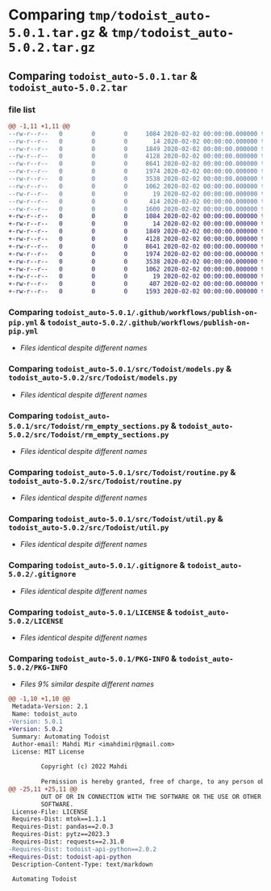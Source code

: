 # Comparing `tmp/todoist_auto-5.0.1.tar.gz` & `tmp/todoist_auto-5.0.2.tar.gz`

## Comparing `todoist_auto-5.0.1.tar` & `todoist_auto-5.0.2.tar`

### file list

```diff
@@ -1,11 +1,11 @@
--rw-r--r--   0        0        0     1084 2020-02-02 00:00:00.000000 todoist_auto-5.0.1/.github/workflows/publish-on-pip.yml
--rw-r--r--   0        0        0       14 2020-02-02 00:00:00.000000 todoist_auto-5.0.1/src/Todoist/__init__.py
--rw-r--r--   0        0        0     1849 2020-02-02 00:00:00.000000 todoist_auto-5.0.1/src/Todoist/models.py
--rw-r--r--   0        0        0     4128 2020-02-02 00:00:00.000000 todoist_auto-5.0.1/src/Todoist/rm_empty_sections.py
--rw-r--r--   0        0        0     8641 2020-02-02 00:00:00.000000 todoist_auto-5.0.1/src/Todoist/routine.py
--rw-r--r--   0        0        0     1974 2020-02-02 00:00:00.000000 todoist_auto-5.0.1/src/Todoist/util.py
--rw-r--r--   0        0        0     3538 2020-02-02 00:00:00.000000 todoist_auto-5.0.1/.gitignore
--rw-r--r--   0        0        0     1062 2020-02-02 00:00:00.000000 todoist_auto-5.0.1/LICENSE
--rw-r--r--   0        0        0       19 2020-02-02 00:00:00.000000 todoist_auto-5.0.1/README.md
--rw-r--r--   0        0        0      414 2020-02-02 00:00:00.000000 todoist_auto-5.0.1/pyproject.toml
--rw-r--r--   0        0        0     1600 2020-02-02 00:00:00.000000 todoist_auto-5.0.1/PKG-INFO
+-rw-r--r--   0        0        0     1084 2020-02-02 00:00:00.000000 todoist_auto-5.0.2/.github/workflows/publish-on-pip.yml
+-rw-r--r--   0        0        0       14 2020-02-02 00:00:00.000000 todoist_auto-5.0.2/src/Todoist/__init__.py
+-rw-r--r--   0        0        0     1849 2020-02-02 00:00:00.000000 todoist_auto-5.0.2/src/Todoist/models.py
+-rw-r--r--   0        0        0     4128 2020-02-02 00:00:00.000000 todoist_auto-5.0.2/src/Todoist/rm_empty_sections.py
+-rw-r--r--   0        0        0     8641 2020-02-02 00:00:00.000000 todoist_auto-5.0.2/src/Todoist/routine.py
+-rw-r--r--   0        0        0     1974 2020-02-02 00:00:00.000000 todoist_auto-5.0.2/src/Todoist/util.py
+-rw-r--r--   0        0        0     3538 2020-02-02 00:00:00.000000 todoist_auto-5.0.2/.gitignore
+-rw-r--r--   0        0        0     1062 2020-02-02 00:00:00.000000 todoist_auto-5.0.2/LICENSE
+-rw-r--r--   0        0        0       19 2020-02-02 00:00:00.000000 todoist_auto-5.0.2/README.md
+-rw-r--r--   0        0        0      407 2020-02-02 00:00:00.000000 todoist_auto-5.0.2/pyproject.toml
+-rw-r--r--   0        0        0     1593 2020-02-02 00:00:00.000000 todoist_auto-5.0.2/PKG-INFO
```

### Comparing `todoist_auto-5.0.1/.github/workflows/publish-on-pip.yml` & `todoist_auto-5.0.2/.github/workflows/publish-on-pip.yml`

 * *Files identical despite different names*

### Comparing `todoist_auto-5.0.1/src/Todoist/models.py` & `todoist_auto-5.0.2/src/Todoist/models.py`

 * *Files identical despite different names*

### Comparing `todoist_auto-5.0.1/src/Todoist/rm_empty_sections.py` & `todoist_auto-5.0.2/src/Todoist/rm_empty_sections.py`

 * *Files identical despite different names*

### Comparing `todoist_auto-5.0.1/src/Todoist/routine.py` & `todoist_auto-5.0.2/src/Todoist/routine.py`

 * *Files identical despite different names*

### Comparing `todoist_auto-5.0.1/src/Todoist/util.py` & `todoist_auto-5.0.2/src/Todoist/util.py`

 * *Files identical despite different names*

### Comparing `todoist_auto-5.0.1/.gitignore` & `todoist_auto-5.0.2/.gitignore`

 * *Files identical despite different names*

### Comparing `todoist_auto-5.0.1/LICENSE` & `todoist_auto-5.0.2/LICENSE`

 * *Files identical despite different names*

### Comparing `todoist_auto-5.0.1/PKG-INFO` & `todoist_auto-5.0.2/PKG-INFO`

 * *Files 9% similar despite different names*

```diff
@@ -1,10 +1,10 @@
 Metadata-Version: 2.1
 Name: todoist_auto
-Version: 5.0.1
+Version: 5.0.2
 Summary: Automating Todoist
 Author-email: Mahdi Mir <imahdimir@gmail.com>
 License: MIT License
         
         Copyright (c) 2022 Mahdi
         
         Permission is hereby granted, free of charge, to any person obtaining a copy
@@ -25,11 +25,11 @@
         OUT OF OR IN CONNECTION WITH THE SOFTWARE OR THE USE OR OTHER DEALINGS IN THE
         SOFTWARE.
 License-File: LICENSE
 Requires-Dist: mtok==1.1.1
 Requires-Dist: pandas==2.0.3
 Requires-Dist: pytz==2023.3
 Requires-Dist: requests==2.31.0
-Requires-Dist: todoist-api-python==2.0.2
+Requires-Dist: todoist-api-python
 Description-Content-Type: text/markdown
 
 Automating Todoist
```

